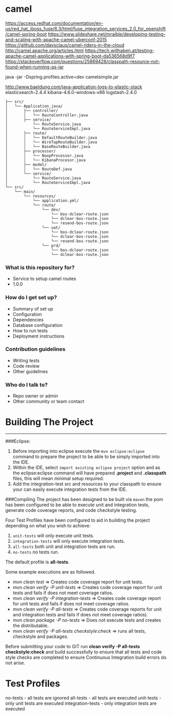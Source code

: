 # camel

https://access.redhat.com/documentation/en-us/red_hat_jboss_fuse/6.3/html/fuse_integration_services_2.0_for_openshift/camel-spring-boot
https://www.slideshare.net/mraible/developing-testing-and-scaling-with-apache-camel-uberconf-2015
https://github.com/davsclaus/camel-riders-in-the-cloud
http://camel.apache.org/articles.html
https://tech.willhaben.at/testing-apache-camel-applications-with-spring-boot-da536568d9f7
https://stackoverflow.com/questions/25869428/classpath-resource-not-found-when-running-as-jar

java -jar -Dspring.profiles.active=dev camelsimple.jar

http://www.baeldung.com/java-application-logs-to-elastic-stack
elasticsearch-2.4.4
kibana-4.6.0-windows-x86
logstash-2.4.0


```
├── src/
│   └── Application.java/
│       ├── controller/
│       │   └── RouteController.java
│       ├── service/
│           └── RouteService.java
│           └── RouteServiceImpl.java
│       ├── route/
│       │   └── DefaultRouteBuilder.java
│       │   └── WireTapRouteBuilder.java
│       │   └── BaseRouteBuilder.java
│       ├── processor/
│       │   └── NoopProcessor.java
│       │   └── KibanaProcesor.java
│       ├── model/
│       │   └── RouteDef.java
│       └── service/
│           └── RouteService.java
│           └── RouteServiceImpl.java
└── src/
    └── main/
        └── resources/
            └── application.yml/
            └── route/
	            └── dev/
	                └── bos-dclear-route.json
	                └── dclear-bos-route.json
	                └── resend-bos-route.json
	            └── uat/
	                └── bos-dclear-route.json
	                └── dclear-bos-route.json
	                └── resend-bos-route.json
	            └── prd/
	                └── bos-dclear-route.json
	                └── dclear-bos-route.json
```




### What is this repository for? ###

* Service to setup camel routes
* 1.0.0

### How do I get set up? ###

* Summary of set up
* Configuration
* Dependencies
* Database configuration
* How to run tests
* Deployment instructions

### Contribution guidelines ###

* Writing tests
* Code review
* Other guidelines

### Who do I talk to? ###

* Repo owner or admin
* Other community or team contact



Building The Project
================
---
###Eclipse:
1. Before importing into eclipse execute the `mvn eclipse:eclipse` command to prepare the project to be able to 
be simply imported into the IDE.
2. Within the IDE, select `import existing eclipse project` option and as the eclipse:eclipse command will have
prepared **.project** and **.classpath** files, this will mean minimal setup required.
3. Add the integration-test src and resources to your classpath to ensure your can easily execute integration tests from the IDE.

###Compiling
The project has been designed to be built via `maven` the pom has been configured to be able to execute unit and
integration tests, generate code coverage reports, and code checkstyle testing.

Four Test Profiles have been configured to aid in building the project depending on what you wish to achieve:

1. `unit-tests` will only execute unit tests.
2. `integration-tests` will only execute integration tests.
3. `all-tests` both unit and integration tests are run.
4. `no-tests` no tests run.

The default profile is __all-tests__.

Some example executions are as followed.
* mvn _clean test_ => Creates code coverage report for unit tests.
* mvn _clean verify -P unit-tests_ => Creates code coverage report for unit tests and fails if does not meet coverage ratios.
* mvn _clean verify -P integration-tests_ => Creates code coverage report for unit tests and fails if does not meet coverage ratios. 
* mvn _clean verify -P all-tests_ => Creates code coverage reports for unit and integration tests and fails if does not meet coverage ratios).
* mvn _clean package -P no-tests_ => Does not execute tests and creates the distributable.
* mvn _clean verify -P all-tests checkstyle:check_ => runs all tests, checkstyle and packages.	

Before submitting your code to GIT run __clean verify -P all-tests checkstyle:check__ and build successfully to ensure that all tests and code style checks are completed to ensure Continuous Integration build errors do not arise.

Test Profiles
=============
no-tests - all tests are ignored
all-tests - all tests are executed
unit-tests - only unit tests are executed
integration-tests - only integration tests are executed
      